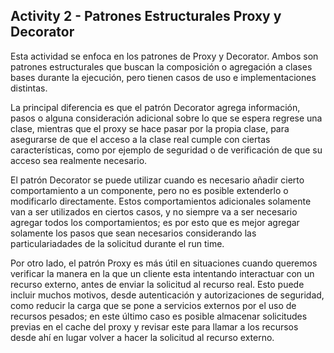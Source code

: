 ## Activity 2 - Patrones Estructurales Proxy y Decorator

Esta actividad se enfoca en los patrones de Proxy y Decorator. Ambos son patrones estructurales
que buscan la composición o agregación a clases bases durante la ejecución, pero tienen casos de
uso e implementaciones distintas.

La principal diferencia es que el patrón Decorator agrega información, pasos o alguna 
consideración adicional sobre lo que se espera regrese una clase, mientras que el proxy se hace
pasar por la propia clase, para asegurarse de que el acceso a la clase real cumple con ciertas
características, como por ejemplo de seguridad o de verificación de que su acceso sea realmente
necesario.

El patrón Decorator se puede utilizar cuando es necesario añadir cierto comportamiento a un 
componente, pero no es posible extenderlo o modificarlo directamente. Estos comportamientos 
adicionales solamente van a ser utilizados en ciertos casos, y no siempre va a ser necesario
agregar todos los comportamientos; es por esto que es mejor agregar solamente los pasos que
sean necesarios considerando las particulariadades de la solicitud durante el run time.

Por otro lado, el patrón Proxy es más útil en situaciones cuando queremos verificar la manera
en la que un cliente esta intentando interactuar con un recurso externo, antes de enviar la 
solicitud al recurso real. Esto puede incluir muchos motivos, desde autenticación y 
autorizaciones de seguridad, como reducir la carga que se pone a servicios externos por el uso
de recursos pesados; en este último caso es posible almacenar solicitudes previas en el cache 
del proxy y revisar este para llamar a los recursos desde ahí en lugar volver a hacer la 
solicitud al recurso externo.


